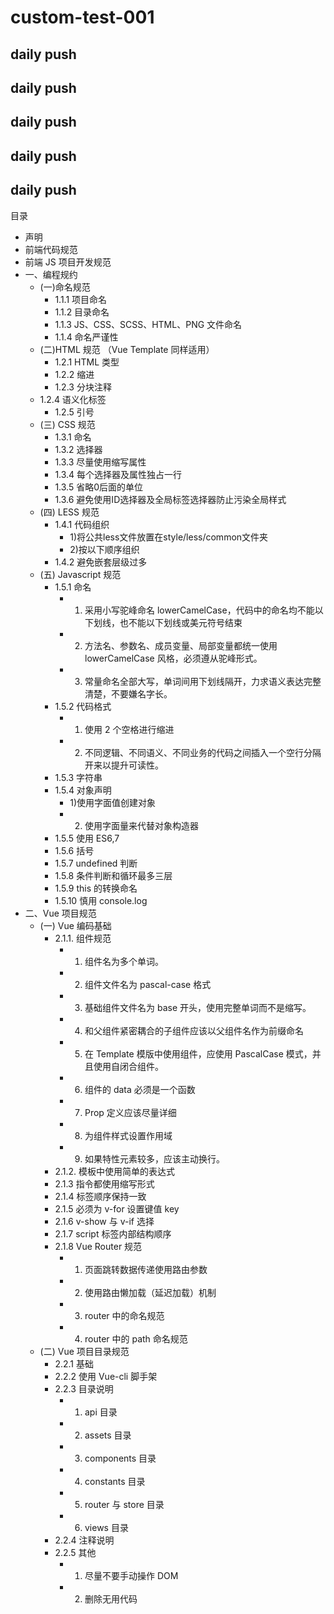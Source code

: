 # custom-test-001

## daily push

## daily push

## daily push

## daily push

## daily push

目录

- 声明
- 前端代码规范
- 前端 JS 项目开发规范
- 一、编程规约
  - (一)命名规范
    - 1.1.1 项目命名
    - 1.1.2 目录命名
    - 1.1.3 JS、CSS、SCSS、HTML、PNG 文件命名
    - 1.1.4 命名严谨性
  - (二)HTML 规范 （Vue Template 同样适用）
    - 1.2.1 HTML 类型
    - 1.2.2 缩进
    - 1.2.3 分块注释
  - 1.2.4 语义化标签
    - 1.2.5 引号
  - (三) CSS 规范
    - 1.3.1 命名
    - 1.3.2 选择器
    - 1.3.3 尽量使用缩写属性
    - 1.3.4 每个选择器及属性独占一行
    - 1.3.5 省略0后面的单位
    - 1.3.6 避免使用ID选择器及全局标签选择器防止污染全局样式
  - (四) LESS 规范
    - 1.4.1 代码组织
      - 1)将公共less文件放置在style/less/common文件夹
      - 2)按以下顺序组织
    - 1.4.2 避免嵌套层级过多
  - (五) Javascript 规范
    - 1.5.1 命名
      - 1) 采用小写驼峰命名 lowerCamelCase，代码中的命名均不能以下划线，也不能以下划线或美元符号结束
      - 2) 方法名、参数名、成员变量、局部变量都统一使用 lowerCamelCase 风格，必须遵从驼峰形式。
      - 3) 常量命名全部大写，单词间用下划线隔开，力求语义表达完整清楚，不要嫌名字长。
    - 1.5.2 代码格式
      - 1) 使用 2 个空格进行缩进
      - 2) 不同逻辑、不同语义、不同业务的代码之间插入一个空行分隔开来以提升可读性。
    - 1.5.3 字符串
    - 1.5.4 对象声明
      - 1)使用字面值创建对象
      - 2) 使用字面量来代替对象构造器
    - 1.5.5 使用 ES6,7
    - 1.5.6 括号
    - 1.5.7 undefined 判断
    - 1.5.8 条件判断和循环最多三层
    - 1.5.9 this 的转换命名
    - 1.5.10 慎用 console.log
- 二、Vue 项目规范
  - (一) Vue 编码基础
    - 2.1.1. 组件规范
      - 1) 组件名为多个单词。
      - 2) 组件文件名为 pascal-case 格式
      - 3) 基础组件文件名为 base 开头，使用完整单词而不是缩写。
      - 4) 和父组件紧密耦合的子组件应该以父组件名作为前缀命名
      - 5) 在 Template 模版中使用组件，应使用 PascalCase 模式，并且使用自闭合组件。
      - 6) 组件的 data 必须是一个函数
      - 7) Prop 定义应该尽量详细
      - 8) 为组件样式设置作用域
      - 9) 如果特性元素较多，应该主动换行。
    - 2.1.2. 模板中使用简单的表达式
    - 2.1.3 指令都使用缩写形式
    - 2.1.4 标签顺序保持一致
    - 2.1.5 必须为 v-for 设置键值 key
    - 2.1.6 v-show 与 v-if 选择
    - 2.1.7 script 标签内部结构顺序
    - 2.1.8 Vue Router 规范
      - 1) 页面跳转数据传递使用路由参数
      - 2) 使用路由懒加载（延迟加载）机制
      - 3) router 中的命名规范
      - 4) router 中的 path 命名规范
  - (二) Vue 项目目录规范
    - 2.2.1 基础
    - 2.2.2 使用 Vue-cli 脚手架
    - 2.2.3 目录说明
      - 1) api 目录
      - 2) assets 目录
      - 3) components 目录
      - 4) constants 目录
      - 5) router 与 store 目录
      - 6) views 目录
    - 2.2.4 注释说明
    - 2.2.5 其他
      - 1) 尽量不要手动操作 DOM
      - 2) 删除无用代码
